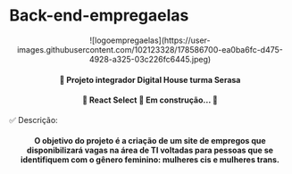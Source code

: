 # Back-end-empregaelas

<div align="center"> ![logoempregaelas](https://user-images.githubusercontent.com/102123328/178586700-ea0ba6fc-d475-4928-a325-03c226fc6445.jpeg) </div>

<h4 align="center"> 
🚀 Projeto integrador Digital House turma Serasa
</h4>

<h4 align="center"> 
	🚧  React Select 🚀 Em construção...  🚧
</h4>



✅ Descrição: <h4 align="center"> O objetivo do projeto é a criação de um site de empregos que disponibilizará vagas na área de TI voltadas para pessoas que se identifiquem com o gênero feminino: mulheres cis e mulheres trans. </h4>




